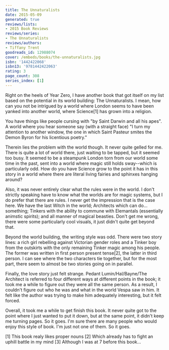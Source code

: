 ```yaml
---
title: The Unnaturalists
date: 2015-05-09
generated: true
reviews/lists:
- 2015 Book Reviews
reviews/series:
- The Unnaturalists
reviews/authors:
- Tiffany Trent
goodreads_id: 12988074
cover: /embeds/books/the-unnaturalists.jpg
isbn: '1442422068'
isbn13: '9781442422063'
rating: 3
page_count: 308
series_index: [1]
---
```

Right on the heels of Year Zero, I have another book that got itself on my list based on the potential in its world building: The Unnaturalists. I mean, how can you not be intrigued by a world where London seems to have been yanked into another world, where Science[1] has grown into a religion.  

You have things like people cursing with "by Saint Darwin and all his apes". A world where you hear someone say (with a straight face) "I turn my attention to another window, the one in which Saint Pasteur smites the Demon Byron for his licentious poetry."  

<!--more-->

Therein lies the problem with the world though. It never quite gelled for me. There is quite a lot of world there, just waiting to be tapped, but it seemed too busy. It seemed to be a steampunk London torn from our world some time in the past, sent into a world where magic still holds sway--which is particularly odd. How do you have Science grow to the point it has in this story in a world where there are literal living fairies and sphinxes hanging around?  

Also, it was never entirely clear what the rules were in the world. I don't strictly speaking have to know what the worlds are for magic systems, but I do prefer that there are rules. I never get the impression that is the case here. We have the last Witch in the world; Architects which can do... something; Tinkers with the ability to commune with Elemantals (essentially animstic spirits); and all manner of magical beasties. Don't get me wrong, there were some particularly cool visuals, it just didn't quite get beyond that.  

Beyond the world building, the writing style was odd. There were two story lines: a rich girl rebelling against Victorian gender roles and a Tinker boy from the outskirts with the only remaining Tinker magic among his people. The former was written in first person present tense[2], the latter in third person. I can see where the two characters tie together, but for the most part, there seem to almost be two stories going on in parallel.  

Finally, the love story just felt strange. Pedant Lumin/Hal/Bayne/The Architect is referred to four different ways at different points in the book; it took me a while to figure out they were all the same person. As a result, I couldn't figure out who he was and what in the world Vespa saw in him. It felt like the author was trying to make him adequately interesting, but it felt forced.  

Overall, it took me a while to get finish this book. It never quite got to the point where I just wanted to put it down, but at the same point, it didn't keep me turning pages. So it goes. I'm sure there are many people who would enjoy this style of book. I'm just not one of them. So it goes.  

[1] This book realy likes proper nouns   [2] Which already has to fight an uphill battle in my mind   [3] Although I was at 7 before this book...